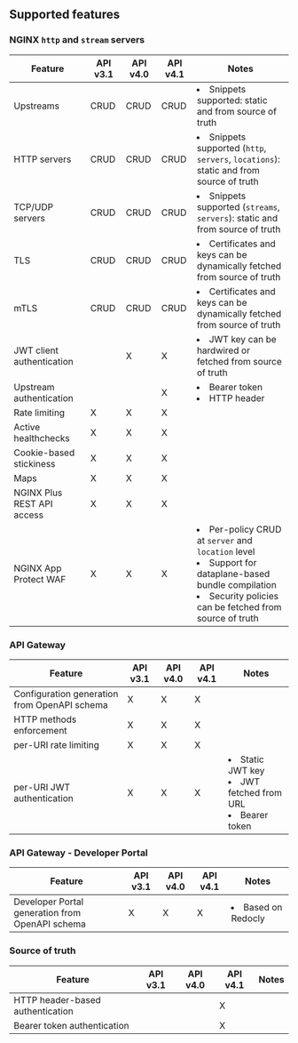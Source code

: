 ## Supported features

### NGINX `http` and `stream` servers

| Feature                    | API v3.1 | API v4.0 | API v4.1    | Notes                                                                                                                                                                          |
|----------------------------|----------|----------|-------------|--------------------------------------------------------------------------------------------------------------------------------------------------------------------------------|
| Upstreams                  | CRUD     | CRUD     | CRUD        | <li>Snippets supported: static and from source of truth</li>                                                                                                                   |
| HTTP servers               | CRUD     | CRUD     | CRUD        | <li>Snippets supported (`http`, `servers`, `locations`): static and from source of truth</li>                                                                                  |
| TCP/UDP servers            | CRUD     | CRUD     | CRUD        | <li>Snippets supported (`streams`, `servers`): static and from source of truth</li>                                                                                            |
| TLS                        | CRUD     | CRUD     | CRUD        | <li>Certificates and keys can be dynamically fetched from source of truth</li>                                                                                                 |
| mTLS                       | CRUD     | CRUD     | CRUD        | <li>Certificates and keys can be dynamically fetched from source of truth</li>                                                                                                 |
| JWT client authentication  |          | X        | X           | <li>JWT key can be hardwired or fetched from source of truth</li>                                                                                                              |
| Upstream authentication    |          |          | X           | <li>Bearer token</li><li>HTTP header</li>                                                                                                                                      |
| Rate limiting              | X        | X        | X           |                                                                                                                                                                                |
| Active healthchecks        | X        | X        | X           |                                                                                                                                                                                |
| Cookie-based stickiness    | X        | X        | X           |                                                                                                                                                                                |
| Maps                       | X        | X        | X           |                                                                                                                                                                                |
| NGINX Plus REST API access | X        | X        | X           |                                                                                                                                                                                |
| NGINX App Protect WAF      | X        | X        | X           | <li>Per-policy CRUD at `server` and `location` level</li><li>Support for dataplane-based bundle compilation</li><li>Security policies can be fetched from source of truth</li> |

### API Gateway

| Feature                                      | API v3.1 | API v4.0 | API v4.1 | Notes                                                                     |
|----------------------------------------------|----------|----------|----------|---------------------------------------------------------------------------|
| Configuration generation from OpenAPI schema | X        | X        | X        |                                                                           | 
| HTTP methods enforcement                     | X        | X        | X        |                                                                           |
| per-URI rate limiting                        | X        | X        | X        |                                                                           |
| per-URI JWT authentication                   | X        | X        | X        | <li>Static JWT key</li><li>JWT fetched from URL</li><li>Bearer token</li> |

### API Gateway - Developer Portal

| Feature                                         | API v3.1 | API v4.0 | API v4.1 | Notes                     |
|-------------------------------------------------|----------|----------|----------|---------------------------|
| Developer Portal generation from OpenAPI schema | X        | X        | X        | <li>Based on Redocly</li> |

### Source of truth

| Feature                              | API v3.1 | API v4.0 | API v4.1 | Notes |
|--------------------------------------|----------|----------|----------|-------|
| HTTP header-based authentication     |          |          | X        |       |
| Bearer token authentication          |          |          | X        |       |
